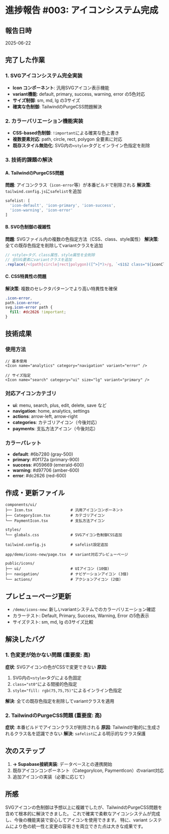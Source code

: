 # 進捗報告 #003: アイコンシステム完成

## 報告日時
2025-06-22

## 完了した作業

### 1. SVGアイコンシステム完全実装
- **Icon コンポーネント**: 汎用SVGアイコン表示機能
- **variant機能**: default, primary, success, warning, error の5色対応
- **サイズ制御**: sm, md, lg の3サイズ
- **確実な色制御**: TailwindのPurgeCSS問題解決

### 2. カラーバリエーション機能実装
- **CSS-based色制御**: `!important`による確実な色上書き
- **複数要素対応**: path, circle, rect, polygon 全要素に対応
- **既存スタイル無効化**: SVG内の`<style>`タグとインライン色指定を削除

### 3. 技術的課題の解決

#### A. TailwindのPurgeCSS問題
**問題**: アイコンクラス（`icon-error`等）が本番ビルドで削除される
**解決策**: `tailwind.config.js`に`safelist`を追加
```js
safelist: [
  'icon-default', 'icon-primary', 'icon-success', 
  'icon-warning', 'icon-error'
]
```

#### B. SVG色制御の複雑性
**問題**: SVGファイル内の複数の色指定方法（CSS、class、style属性）
**解決策**: 全ての既存色指定を削除してvariantクラスを追加
```js
// <style>タグ、class属性、style属性を全削除
// 全SVG要素にvariantクラスを追加
.replace(/<(path|circle|rect|polygon)([^>]*)>/g, `<$1$2 class="${iconClass}">`)
```

#### C. CSS特異性の問題
**解決策**: 複数のセレクタパターンでより高い特異性を確保
```css
.icon-error,
path.icon-error,
svg.icon-error path {
  fill: #dc2626 !important;
}
```

## 技術成果

### 使用方法
```tsx
// 基本使用
<Icon name="analytics" category="navigation" variant="error" />

// サイズ指定
<Icon name="search" category="ui" size="lg" variant="primary" />
```

### 対応アイコンカテゴリ
- **ui**: menu, search, plus, edit, delete, save など
- **navigation**: home, analytics, settings
- **actions**: arrow-left, arrow-right
- **categories**: カテゴリアイコン（今後対応）
- **payments**: 支払方法アイコン（今後対応）

### カラーパレット
- **default**: #6b7280 (gray-500)
- **primary**: #0f172a (primary-900)
- **success**: #059669 (emerald-600)
- **warning**: #d97706 (amber-600)
- **error**: #dc2626 (red-600)

## 作成・更新ファイル

```
components/ui/
├── Icon.tsx                 # 汎用アイコンコンポーネント
├── CategoryIcon.tsx         # カテゴリアイコン
└── PaymentIcon.tsx          # 支払方法アイコン

styles/
└── globals.css              # SVGアイコン色制御CSS追加

tailwind.config.js           # safelist設定追加

app/demo/icons-new/page.tsx  # variant対応プレビューページ

public/icons/
├── ui/                      # UIアイコン (10個)
├── navigation/              # ナビゲーションアイコン (3個)
└── actions/                 # アクションアイコン (2個)
```

## プレビューページ更新
- `/demo/icons-new`: 新しいvariantシステムでのカラーバリエーション確認
- カラーテスト: Default, Primary, Success, Warning, Error の5色表示
- サイズテスト: sm, md, lg の3サイズ比較

## 解決したバグ

### 1. 色変更が効かない問題 (重要度: 高)
**症状**: SVGアイコンの色がCSSで変更できない
**原因**: 
1. SVG内の`<style>`タグによる色固定
2. `class="st0"`による間接的色指定
3. `style="fill: rgb(75,75,75)"`によるインライン色指定

**解決**: 全ての既存色指定を削除してvariantクラスを適用

### 2. TailwindのPurgeCSS問題 (重要度: 高)
**症状**: 本番ビルドでアイコンクラスが削除される
**原因**: Tailwindが動的に生成されるクラス名を認識できない
**解決**: `safelist`による明示的なクラス保護

## 次のステップ
1. **→ Supabase接続実装**: データベースとの連携開始
2. 既存アイコンコンポーネント（CategoryIcon, PaymentIcon）のvariant対応
3. 追加アイコンの実装（必要に応じて）

## 所感
SVGアイコンの色制御は予想以上に複雑でしたが、TailwindのPurgeCSS問題を含めて根本的に解決できました。
これで確実で柔軟なアイコンシステムが完成し、今後の機能実装で安心してアイコンを使用できます。
特に、variant システムにより色の統一性と変更の容易さを両立できた点は大きな成果です。